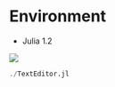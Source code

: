 # Environment
- Julia 1.2

<img src="../../screenshots/texteditor.png" align="middle" />

```julia
./TextEditor.jl
```
